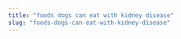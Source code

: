 ```yaml
---
title: "foods dogs can eat with kidney disease"
slug: "foods-dogs-can-eat-with-kidney-disease"
---
```


